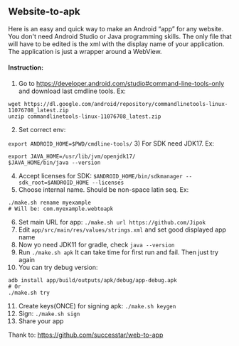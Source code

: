 ## Website-to-apk

Here is an easy and quick way to make an Android “app” for any website. You don't need Android Studio or Java programming skills. The only file that will have to be edited is the xml with the display name of your application.
The application is just a wrapper around a WebView.

#### Instruction:
1) Go to https://developer.android.com/studio#command-line-tools-only and download last cmdline tools. Ex:
```
wget https://dl.google.com/android/repository/commandlinetools-linux-11076708_latest.zip
unzip commandlinetools-linux-11076708_latest.zip
```
2) Set correct env:

`export ANDROID_HOME=$PWD/cmdline-tools/`
3) For SDK need JDK17. Ex:
```
export JAVA_HOME=/usr/lib/jvm/openjdk17/
$JAVA_HOME/bin/java --version
```
4) Accept licenses for SDK:
`$ANDROID_HOME/bin/sdkmanager --sdk_root=$ANDROID_HOME --licenses`
5) Choose internal name. Should be non-space latin seq. Ex:
```
./make.sh rename myexample
# Will be: com.myexample.webtoapk
```

6) Set main URL for app:
`./make.sh url https://github.com/Jipok`
7) Edit `app/src/main/res/values/strings.xml` and set good displayed app name
8) Now yo need JDK11 for gradle, check `java --version`
9) Run `./make.sh apk`
It can take time for first run and fail. Then just try again
10) You can try debug version: 
```
adb install app/build/outputs/apk/debug/app-debug.apk
# Or
./make.sh try
```
11) Create keys(ONCE) for signing apk:
`./make.sh keygen`
12) Sign:
`./make.sh sign`
13) Share your app

Thank to: https://github.com/successtar/web-to-app